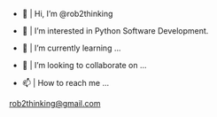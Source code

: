 - 👋  | Hi, I’m @rob2thinking

- 👀  | I’m interested in Python Software Development. 

- 🌱  | I’m currently learning ...

- 💞️  | I’m looking to collaborate on ...

- 📫  | How to reach me ...

rob2thinking@gmail.com

<!---
rob2thinking/rob2thinking is a ✨ special ✨ repository because its `README.md` (this file) appears on your GitHub profile.
You can click the Preview link to take a look at your changes.
--->
